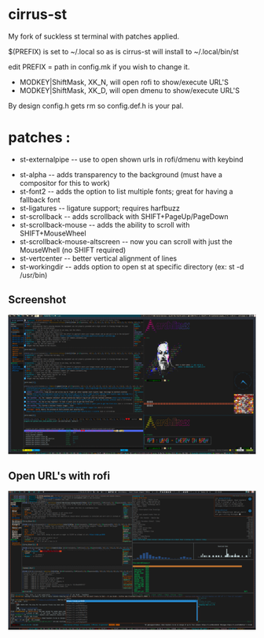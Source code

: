 # cirrus-st
My fork of suckless st terminal with patches applied.

 $(PREFIX) is set to ~/.local so as is cirrus-st will install to ~/.local/bin/st
 
 edit PREFIX = path in config.mk if you wish to change it.
 
+ MODKEY|ShiftMask,  XK_N,   will open rofi to show/execute URL'S
+ MODKEY|ShiftMask,  XK_D,   will open dmenu to show/execute URL'S

 By design config.h gets rm so config.def.h is your pal.



# patches :
* st-externalpipe -- use to open shown urls in rofi/dmenu with keybind
+ st-alpha -- adds transparency to the background (must have a compositor for this to work)
+ st-font2 -- adds the option to list multiple fonts; great for having a fallback font
+ st-ligatures -- ligature support; requires harfbuzz
+ st-scrollback -- adds scrollback with SHIFT+PageUp/PageDown
+ st-scrollback-mouse -- adds the ability to scroll with SHIFT+MouseWheel
+ st-scrollback-mouse-altscreen -- now you can scroll with just the MouseWhell (no SHIFT required)
+ st-vertcenter -- better vertical alignment of lines
+ st-workingdir -- adds option to open st at specific directory (ex: st -d /usr/bin)

Screenshot
----------------------------
![Screenshot](/screenshot.png)

Open URL's with rofi
----------------------------
   ![Screenshot](/scrot.png)

